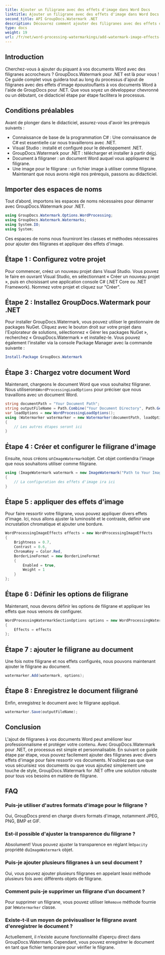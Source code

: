 ```yaml
---
title: Ajouter un filigrane avec des effets d'image dans Word Docs
linktitle: Ajouter un filigrane avec des effets d'image dans Word Docs
second_title: API GroupDocs.Watermark .NET
description: Découvrez comment ajouter des filigranes avec des effets d'image à vos documents Word à l'aide de GroupDocs.Watermark pour .NET. Suivez notre guide étape par étape pour des résultats époustouflants.
type: docs
weight: 19
url: /fr/net/word-processing-watermarkings/add-watermark-image-effects-word-docs/
---
```

## Introduction
Cherchez-vous à ajouter du piquant à vos documents Word avec des filigranes accrocheurs ? GroupDocs.Watermark pour .NET est là pour vous ! Ce guide complet vous guidera tout au long du processus d'ajout de filigranes avec des effets d'image époustouflants à vos documents Word à l'aide de GroupDocs pour .NET. Que vous soyez un développeur chevronné ou un débutant, ce didacticiel étape par étape facilitera le processus.
## Conditions préalables
Avant de plonger dans le didacticiel, assurez-vous d'avoir les prérequis suivants :
- Connaissance de base de la programmation C# : Une connaissance de C# est essentielle car nous travaillerons avec .NET.
- Visual Studio : installé et configuré pour le développement .NET.
-  GroupDocs.Watermark pour .NET : télécharger et installer à partir de[ici](https://releases.groupdocs.com/Watermark/net/).
- Document à filigraner : un document Word auquel vous appliquerez le filigrane.
- Une image pour le filigrane : un fichier image à utiliser comme filigrane.
Maintenant que nous avons réglé nos prérequis, passons au didacticiel.
## Importer des espaces de noms
Tout d’abord, importons les espaces de noms nécessaires pour démarrer avec GroupDocs.Watermark pour .NET.
```csharp
using GroupDocs.Watermark.Options.WordProcessing;
using GroupDocs.Watermark.Watermarks;
using System.IO;
using System;
```
Ces espaces de noms nous fourniront les classes et méthodes nécessaires pour ajouter des filigranes et appliquer des effets d'image.
## Étape 1 : Configurez votre projet
Pour commencer, créez un nouveau projet dans Visual Studio. Vous pouvez le faire en ouvrant Visual Studio, en sélectionnant « Créer un nouveau projet », puis en choisissant une application console C# (.NET Core ou .NET Framework). Nommez votre projet et cliquez sur "Créer".
## Étape 2 : Installez GroupDocs.Watermark pour .NET
Pour installer GroupDocs.Watermark, vous pouvez utiliser le gestionnaire de packages NuGet. Cliquez avec le bouton droit sur votre projet dans l'Explorateur de solutions, sélectionnez « Gérer les packages NuGet », recherchez « GroupDocs.Watermark » et installez-le.
Vous pouvez également l'installer via la console Package Manager avec la commande suivante :
```powershell
Install-Package GroupDocs.Watermark
```
## Étape 3 : Chargez votre document Word
 Maintenant, chargeons le document Word que vous souhaitez filigraner. Nous utiliserons`WordProcessingLoadOptions` pour préciser que nous travaillons avec un document Word.
```csharp
string documentPath = "Your Document Path";
string outputFileName = Path.Combine("Your Document Directory", Path.GetFileName(documentPath));
var loadOptions = new WordProcessingLoadOptions();
using (Watermarker watermarker = new Watermarker(documentPath, loadOptions))
{
    // Les autres étapes seront ici
}
```
## Étape 4 : Créer et configurer le filigrane d'image
 Ensuite, nous créons un`ImageWatermark`objet. Cet objet contiendra l'image que nous souhaitons utiliser comme filigrane.
```csharp
using (ImageWatermark watermark = new ImageWatermark("Path to Your Image"))
{
    // La configuration des effets d'image ira ici
}
```
## Étape 5 : appliquer des effets d'image
Pour faire ressortir votre filigrane, vous pouvez appliquer divers effets d'image. Ici, nous allons ajuster la luminosité et le contraste, définir une incrustation chromatique et ajouter une bordure.
```csharp
WordProcessingImageEffects effects = new WordProcessingImageEffects
{
    Brightness = 0.7,
    Contrast = 0.6,
    ChromaKey = Color.Red,
    BorderLineFormat = new BorderLineFormat
    {
        Enabled = true,
        Weight = 1
    }
};
```
## Étape 6 : Définir les options de filigrane
Maintenant, nous devons définir les options de filigrane et appliquer les effets que nous venons de configurer.
```csharp
WordProcessingWatermarkSectionOptions options = new WordProcessingWatermarkSectionOptions
{
    Effects = effects
};
```
## Étape 7 : ajouter le filigrane au document
Une fois notre filigrane et nos effets configurés, nous pouvons maintenant ajouter le filigrane au document.
```csharp
watermarker.Add(watermark, options);
```
## Étape 8 : Enregistrez le document filigrané
Enfin, enregistrez le document avec le filigrane appliqué. 
```csharp
watermarker.Save(outputFileName);
```
## Conclusion
L'ajout de filigranes à vos documents Word peut améliorer leur professionnalisme et protéger votre contenu. Avec GroupDocs.Watermark pour .NET, ce processus est simple et personnalisable. En suivant ce guide étape par étape, vous pouvez facilement ajouter des filigranes avec divers effets d'image pour faire ressortir vos documents. 
N'oubliez pas que que vous sécurisiez vos documents ou que vous ajoutiez simplement une touche de style, GroupDocs.Watermark for .NET offre une solution robuste pour tous vos besoins en matière de filigrane. 
## FAQ
### Puis-je utiliser d'autres formats d'image pour le filigrane ?
Oui, GroupDocs prend en charge divers formats d'image, notamment JPEG, PNG, BMP et GIF.
### Est-il possible d'ajuster la transparence du filigrane ?
 Absolument! Vous pouvez ajuster la transparence en réglant le`Opacity` propriété du`ImageWatermark` objet.
### Puis-je ajouter plusieurs filigranes à un seul document ?
 Oui, vous pouvez ajouter plusieurs filigranes en appelant le`Add` méthode plusieurs fois avec différents objets de filigrane.
### Comment puis-je supprimer un filigrane d’un document ?
 Pour supprimer un filigrane, vous pouvez utiliser le`Remove` méthode fournie par le`Watermarker` classe.
### Existe-t-il un moyen de prévisualiser le filigrane avant d'enregistrer le document ?
Actuellement, il n’existe aucune fonctionnalité d’aperçu direct dans GroupDocs.Watermark. Cependant, vous pouvez enregistrer le document en tant que fichier temporaire pour vérifier le filigrane.